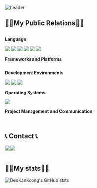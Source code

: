 ![header](https://capsule-render.vercel.app/api?type=venom&color=81D8D0&height=250&section=header&text=Helilo!%20IamD2K&desc=DeoKanKoong&descAlign=80&descAlignY=30&fontSize=90)

## 😶‍🌫️My Public Relations😶‍🌫️ 
<div style="display:flex; flex-direction:column; align-items:flex-start;">
    <!-- Language -->
    <p><strong>Language</strong></p>
    <div>
        <img src="https://img.shields.io/badge/C-A8B9CC?style=for-the-badge&logo=C&logoColor=white"> 
        <img src="https://img.shields.io/badge/C++-00599C?style=for-the-badge&logo=Cpp&logoColor=white"> 
        <img src="https://img.shields.io/badge/CS-512BD4?style=for-the-badge&logo=CS&logoColor=white"> 
        <img src="https://img.shields.io/badge/Java-007396?style=flat-square&logo=Java&logoColor=white">
        <img src="https://img.shields.io/badge/python-3776AB?style=for-the-badge&logo=python&logoColor=white"> 
        <img src="https://img.shields.io/badge/Kotlin-7F52FF?style=for-the-badge&logo=kotlin&logoColor=white">
    </div>
    <!-- Frameworks and Platforms -->
    <p><strong>Frameworks and Platforms</strong></p>
    <div>
    </div>
    <!-- Development Environments -->
    <p><strong>Development Environments</strong></p>
    <div>
        <img src="https://img.shields.io/badge/apache tomcat-F8DC75?style=for-the-badge&logo=apachetomcat&logoColor=black">
        <img src="https://img.shields.io/badge/Amazon AWS-232F3E?style=for-the-badge&logo=amazon aws&logoColor=white"> 
        <img src="https://img.shields.io/badge/Andoid Studio-3DDC84?style=flat-square&logo=android studio&logoColor=white">
    </div>
    <!-- Operating Systems -->
    <p><strong>Operating Systems</strong></p>
    <div>
        <img src="https://img.shields.io/badge/linux-FCC624?style=for-the-badge&logo=linux&logoColor=black"> 
    </div>
    <!-- Project Management and Communication -->
    <p><strong>Project Management and Communication</strong></p>
    <div>
</div><br>
</div>

    
## 📞 Contact 📞
<div style="display:flex; flex-direction:row;">
    <a href="mailto:rla9046@gmail.com">
        <img src="https://img.shields.io/badge/Gmail-EA4335?style=for-the-badge&logo=Gmail&logoColor=white"> 
    </a>
    <a href="https://www.instagram.com/9d3_hwxx">
        <img src="https://img.shields.io/badge/Instagram-E4405F?style=for-the-badge&logo=Instagram&logoColor=white"> 
    </a>
</div><br>
</div>

## 🧑‍💻My stats🧑‍💻
![DeoKanKoong's GitHub stats](https://github-readme-stats.vercel.app/api?username=D2K&include_all_commits=true&show_icons=true&theme=cobalt)

<!--
**DeoKanKoong/DeoKanKoong** is a ✨ _special_ ✨ repository because its `README.md` (this file) appears on your GitHub profile.

Here are some ideas to get you started:

- 🔭 I’m currently working on ...
- 🌱 I’m currently learning ...
- 👯 I’m looking to collaborate on ...
- 🤔 I’m looking for help with ...
- 💬 Ask me about ...
- 📫 How to reach me: ...
- 😄 Pronouns: ...
- ⚡ Fun fact: ...
-->
